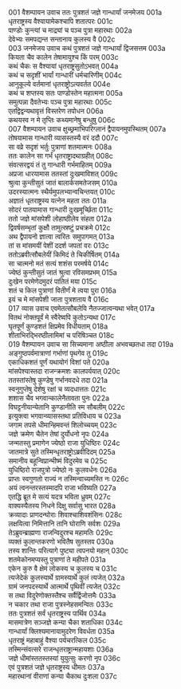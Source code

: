 001    वैशम्पायन उवाच
ततः पुत्रशतं जज्ञे गान्धार्यां जनमेजय	001a  
धृतराष्ट्रस्य वैश्यायामेकश्चापि शतात्परः	001c  
पाण्डोः कुन्त्यां च माद्र्यां च पञ्च पुत्रा महारथाः	002a  
देवेभ्यः समपद्यन्त सन्तानाय कुलस्य वै	002c  
003    जनमेजय उवाच
कथं पुत्रशतं जज्ञे गान्धार्यां द्विजसत्तम	003a  
कियता चैव कालेन तेषामायुश्च किं परम्	003c  
कथं चैकः स वैश्यायां धृतराष्ट्रसुतोऽभवत्	004a  
कथं च सदृशीं भार्यां गान्धारीं धर्मचारिणीम्	004c  
आनुकूल्ये वर्तमानां धृतराष्ट्रोऽत्यवर्तत	004e  
कथं च शप्तस्य सतः पाण्डोस्तेन महात्मना	005a  
समुत्पन्ना दैवतेभ्यः पञ्च पुत्रा महारथाः	005c  
एतद्विद्वन्यथावृत्तं विस्तरेण तपोधन	006a  
कथयस्व न मे तृप्तिः कथ्यमानेषु बन्धुषु	006c  
007    वैशम्पायन उवाच
क्षुच्छ्रमाभिपरिग्लानं द्वैपायनमुपस्थितम्	007a  
तोषयामास गान्धारी व्यासस्तस्यै वरं ददौ	007c  
सा वव्रे सदृशं भर्तुः पुत्राणां शतमात्मनः	008a  
ततः कालेन सा गर्भं धृतराष्ट्रादथाग्रहीत्	008c  
संवत्सरद्वयं तं तु गान्धारी गर्भमाहितम्	009a  
अप्रजा धारयामास ततस्तां दुःखमाविशत्	009c  
श्रुत्वा कुन्तीसुतं जातं बालार्कसमतेजसम्	010a  
उदरस्यात्मनः स्थैर्यमुपलभ्यान्वचिन्तयत्	010c  
अज्ञातं धृतराष्ट्रस्य यत्नेन महता ततः	011a  
सोदरं पातयामास गान्धारी दुःखमूर्च्छिता	011c  
ततो जज्ञे मांसपेशी लोहाष्ठीलेव संहता	012a  
द्विवर्षसम्भृतां कुक्षौ तामुत्स्रष्टुं प्रचक्रमे	012c  
अथ द्वैपायनो ज्ञात्वा त्वरितः समुपागमत्	013a  
तां स मांसमयीं पेशीं ददर्श जपतां वरः	013c  
ततोऽब्रवीत्सौबलेयीं किमिदं ते चिकीर्षितम्	014a  
सा चात्मनो मतं सत्यं शशंस परमर्षये	014c  
ज्येष्ठं कुन्तीसुतं जातं श्रुत्वा रविसमप्रभम्	015a  
दुःखेन परमेणेदमुदरं पातितं मया	015c  
शतं च किल पुत्राणां वितीर्णं मे त्वया पुरा	016a  
इयं च मे मांसपेशी जाता पुत्रशताय वै	016c  
017    व्यास उवाच
एवमेतत्सौबलेयि नैतज्जात्वन्यथा भवेत्	017a  
वितथं नोक्तपूर्वं मे स्वैरेष्वपि कुतोऽन्यथा	017c  
घृतपूर्णं कुण्डशतं क्षिप्रमेव विधीयताम्	018a  
शीताभिरद्भिरष्ठीलामिमां च परिषिञ्चत	018c  
019    वैशम्पायन उवाच
सा सिच्यमाना अष्ठीला अभवच्छतधा तदा	019a  
अङ्गुष्ठपर्वमात्राणां गर्भाणां पृथगेव तु	019c  
एकाधिकशतं पूर्णं यथायोगं विशां पते	020a  
मांसपेश्यास्तदा राजन्क्रमशः कालपर्ययात्	020c  
ततस्तांस्तेषु कुण्डेषु गर्भानवदधे तदा	021a  
स्वनुगुप्तेषु देशेषु रक्षां च व्यदधात्ततः	021c  
शशास चैव भगवान्कालेनैतावता पुनः	022a  
विघट्टनीयान्येतानि कुण्डानीति स्म सौबलीम्	022c  
इत्युक्त्वा भगवान्व्यासस्तथा प्रतिविधाय च	023a  
जगाम तपसे धीमान्हिमवन्तं शिलोच्चयम्	023c  
जज्ञे क्रमेण चैतेन तेषां दुर्योधनो नृपः	024a  
जन्मतस्तु प्रमाणेन ज्येष्ठो राजा युधिष्ठिरः	024c  
जातमात्रे सुते तस्मिन्धृतराष्ट्रोऽब्रवीदिदम्	025a  
समानीय बहून्विप्रान्भीष्मं विदुरमेव च	025c  
युधिष्ठिरो राजपुत्रो ज्येष्ठो नः कुलवर्धनः	026a  
प्राप्तः स्वगुणतो राज्यं न तस्मिन्वाच्यमस्ति नः	026c  
अयं त्वनन्तरस्तस्मादपि राजा भविष्यति	027a  
एतद्धि ब्रूत मे सत्यं यदत्र भविता ध्रुवम्	027c  
वाक्यस्यैतस्य निधने दिक्षु सर्वासु भारत	028a  
क्रव्यादाः प्राणदन्घोराः शिवाश्चाशिवशंसिनः	028c  
लक्षयित्वा निमित्तानि तानि घोराणि सर्वशः	029a  
तेऽब्रुवन्ब्राह्मणा राजन्विदुरश्च महामतिः	029c  
व्यक्तं कुलान्तकरणो भवितैष सुतस्तव	030a  
तस्य शान्तिः परित्यागे पुष्ट्या त्वपनयो महान्	030c  
शतमेकोनमप्यस्तु पुत्राणां ते महीपते	031a  
एकेन कुरु वै क्षेमं लोकस्य च कुलस्य च	031c  
त्यजेदेकं कुलस्यार्थे ग्रामस्यार्थे कुलं त्यजेत्	032a  
ग्रामं जनपदस्यार्थे आत्मार्थे पृथिवीं त्यजेत्	032c  
स तथा विदुरेणोक्तस्तैश्च सर्वैर्द्विजोत्तमैः	033a  
न चकार तथा राजा पुत्रस्नेहसमन्वितः	033c  
ततः पुत्रशतं सर्वं धृतराष्ट्रस्य पार्थिव	034a  
मासमात्रेण सञ्जज्ञे कन्या चैका शताधिका	034c  
गान्धार्यां क्लिश्यमानायामुदरेण विवर्धता	035a  
धृतराष्ट्रं महाबाहुं वैश्या पर्यचरत्किल	035c  
तस्मिन्संवत्सरे राजन्धृतराष्ट्रान्महायशाः	036a  
जज्ञे धीमांस्ततस्तस्यां युयुत्सुः करणो नृप	036c  
एवं पुत्रशतं जज्ञे धृतराष्ट्रस्य धीमतः	037a  
महारथानां वीराणां कन्या चैकाथ दुःशला	037c  
